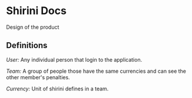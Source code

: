 # Shirini Docs

Design of the product

## Definitions

*User:* Any individual person that login to the application.

*Team:* A group of people those have the same currencies and can see the other member's penalties.

*Currency:* Unit of shirini defines in a team.
